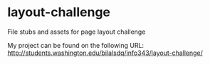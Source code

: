 layout-challenge
================

File stubs and assets for page layout challenge

My project can be found on the following URL: http://students.washington.edu/bilalsdq/info343/layout-challenge/
